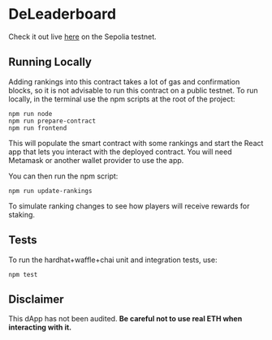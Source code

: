 # DeLeaderboard

Check it out live [here](https://master.d3g1nzgxr2hsak.amplifyapp.com/) on the Sepolia testnet.

## Running Locally

Adding rankings into this contract takes a lot of gas and confirmation blocks, so it is not advisable to run this
contract on a public testnet. To run locally, in the terminal use the npm scripts at the root of the project:

```shell
npm run node
npm run prepare-contract
npm run frontend
```

This will populate the smart contract with some rankings and start the React app that lets you interact with the
deployed contract. You will need Metamask or another wallet provider to use the app.

You can then run the npm script:

```shell
npm run update-rankings
```

To simulate ranking changes to see how players will receive rewards for staking.

## Tests

To run the hardhat+waffle+chai unit and integration tests, use:

```shell
npm test
```

## Disclaimer

This dApp has not been audited. **Be careful not to use real ETH when interacting with it.**
